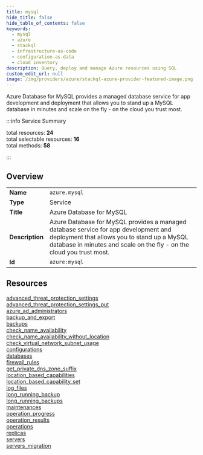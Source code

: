 ```yaml
---
title: mysql
hide_title: false
hide_table_of_contents: false
keywords:
  - mysql
  - azure
  - stackql
  - infrastructure-as-code
  - configuration-as-data
  - cloud inventory
description: Query, deploy and manage Azure resources using SQL
custom_edit_url: null
image: /img/providers/azure/stackql-azure-provider-featured-image.png
---
```


Azure Database for MySQL provides a managed database service for app development and deployment that allows you to stand up a MySQL database in minutes and scale on the fly - on the cloud you trust most.  
    
:::info Service Summary

<div class="row">
<div class="providerDocColumn">
<span>total resources:&nbsp;<b>24</b></span><br />
<span>total selectable resources:&nbsp;<b>16</b></span><br />
<span>total methods:&nbsp;<b>58</b></span><br />
</div>
</div>

:::

## Overview
<table><tbody>
<tr><td><b>Name</b></td><td><code>azure.mysql</code></td></tr>
<tr><td><b>Type</b></td><td>Service</td></tr>
<tr><td><b>Title</b></td><td>Azure Database for MySQL</td></tr>
<tr><td><b>Description</b></td><td>Azure Database for MySQL provides a managed database service for app development and deployment that allows you to stand up a MySQL database in minutes and scale on the fly - on the cloud you trust most.</td></tr>
<tr><td><b>Id</b></td><td><code>azure:mysql</code></td></tr>
</tbody></table>

## Resources
<div class="row">
<div class="providerDocColumn">
<a href="/providers/azure/mysql/advanced_threat_protection_settings/">advanced_threat_protection_settings</a><br />
<a href="/providers/azure/mysql/advanced_threat_protection_settings_put/">advanced_threat_protection_settings_put</a><br />
<a href="/providers/azure/mysql/azure_ad_administrators/">azure_ad_administrators</a><br />
<a href="/providers/azure/mysql/backup_and_export/">backup_and_export</a><br />
<a href="/providers/azure/mysql/backups/">backups</a><br />
<a href="/providers/azure/mysql/check_name_availability/">check_name_availability</a><br />
<a href="/providers/azure/mysql/check_name_availability_without_location/">check_name_availability_without_location</a><br />
<a href="/providers/azure/mysql/check_virtual_network_subnet_usage/">check_virtual_network_subnet_usage</a><br />
<a href="/providers/azure/mysql/configurations/">configurations</a><br />
<a href="/providers/azure/mysql/databases/">databases</a><br />
<a href="/providers/azure/mysql/firewall_rules/">firewall_rules</a><br />
<a href="/providers/azure/mysql/get_private_dns_zone_suffix/">get_private_dns_zone_suffix</a><br />
</div>
<div class="providerDocColumn">
<a href="/providers/azure/mysql/location_based_capabilities/">location_based_capabilities</a><br />
<a href="/providers/azure/mysql/location_based_capability_set/">location_based_capability_set</a><br />
<a href="/providers/azure/mysql/log_files/">log_files</a><br />
<a href="/providers/azure/mysql/long_running_backup/">long_running_backup</a><br />
<a href="/providers/azure/mysql/long_running_backups/">long_running_backups</a><br />
<a href="/providers/azure/mysql/maintenances/">maintenances</a><br />
<a href="/providers/azure/mysql/operation_progress/">operation_progress</a><br />
<a href="/providers/azure/mysql/operation_results/">operation_results</a><br />
<a href="/providers/azure/mysql/operations/">operations</a><br />
<a href="/providers/azure/mysql/replicas/">replicas</a><br />
<a href="/providers/azure/mysql/servers/">servers</a><br />
<a href="/providers/azure/mysql/servers_migration/">servers_migration</a><br />
</div>
</div>
